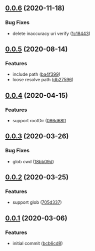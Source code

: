 ## [0.0.6](https://github.com/lancewuz/fetch-idl/compare/v0.0.5...v0.0.6) (2020-11-18)


### Bug Fixes

* delete inaccuracy uri verify ([1c18443](https://github.com/lancewuz/fetch-idl/commit/1c18443ce4616b6307fd1b5ecdc7881a01909e81))



## [0.0.5](https://github.com/lancewuz/fetch-idl/compare/v0.0.4...v0.0.5) (2020-08-14)


### Features

* include path ([ba4f399](https://github.com/lancewuz/fetch-idl/commit/ba4f399bcc0ee9135c255f96eb05c74e687234f9))
* loose resolve path ([db27596](https://github.com/lancewuz/fetch-idl/commit/db27596aa6d1f1c8001076c8feffb2342604b3f9))



## [0.0.4](https://github.com/lancewuz/fetch-idl/compare/v0.0.3...v0.0.4) (2020-04-15)


### Features

* support rootDir ([086d68f](https://github.com/lancewuz/fetch-idl/commit/086d68f606442565ee2f1a16a544df9dde1f1b37))



## [0.0.3](https://github.com/lancewuz/fetch-idl/compare/v0.0.2...v0.0.3) (2020-03-26)


### Bug Fixes

* glob cwd ([18bb09d](https://github.com/lancewuz/fetch-idl/commit/18bb09d1e93666304c91a350654d9cf64743c081))



## [0.0.2](https://github.com/lancewuz/fetch-idl/compare/v0.0.1...v0.0.2) (2020-03-25)


### Features

* support glob ([705d337](https://github.com/lancewuz/fetch-idl/commit/705d3375658073fd55af49320b6adeb2ad52fbd1))



## [0.0.1](https://github.com/lancewuz/fetch-idl/compare/bcb6cd8f7a109873aab5551b9f0a312f31f31a2e...v0.0.1) (2020-03-06)


### Features

* initial commit ([bcb6cd8](https://github.com/lancewuz/fetch-idl/commit/bcb6cd8f7a109873aab5551b9f0a312f31f31a2e))



